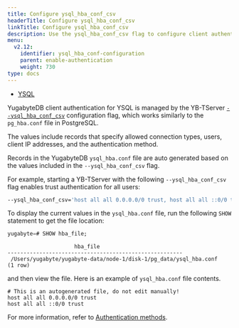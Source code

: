 ```yaml
---
title: Configure ysql_hba_conf_csv
headerTitle: Configure ysql_hba_conf_csv
linkTitle: Configure ysql_hba_conf_csv
description: Use the ysql_hba_conf_csv flag to configure client authentication in YSQL.
menu:
  v2.12:
    identifier: ysql_hba_conf-configuration
    parent: enable-authentication
    weight: 730
type: docs
---
```


<ul class="nav nav-tabs-alt nav-tabs-yb" data-target="sql">
  <li >
    <a href="../ysql_hba_conf-configuration" class="nav-link active">
      <i class="icon-postgres" aria-hidden="true"></i>
      YSQL
    </a>
  </li>
</ul>

YugabyteDB client authentication for YSQL is managed by the YB-TServer [`--ysql_hba_conf_csv`](../../../reference/configuration/yb-tserver/#ysql-hba-conf-csv) configuration flag, which works similarly to the `pg_hba.conf` file in PostgreSQL.

The values include records that specify allowed connection types, users, client IP addresses, and the authentication method.

Records in the YugabyteDB `ysql_hba.conf` file are auto generated based on the values included in the `--ysql_hba_conf_csv` flag.

For example, starting a YB-TServer with the following `--ysql_hba_conf_csv` flag enables trust authentication for all users:

```sh
--ysql_hba_conf_csv='host all all 0.0.0.0/0 trust, host all all ::0/0 trust'
```

To display the current values in the `ysql_hba.conf` file, run the following `SHOW` statement to get the file location:

```sql
yugabyte=# SHOW hba_file;
```

```output
                     hba_file
-------------------------------------------------------
 /Users/yugabyte/yugabyte-data/node-1/disk-1/pg_data/ysql_hba.conf
(1 row)
```

and then view the file. Here is an example of `ysql_hba.conf` file contents.

```output
# This is an autogenerated file, do not edit manually!
host all all 0.0.0.0/0 trust
host all all ::0/0 trust
```

For more information, refer to [Authentication methods](../../authentication/).
